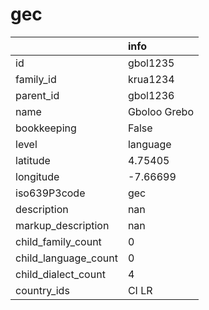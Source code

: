 # gec
|                      | info         |
|:---------------------|:-------------|
| id                   | gbol1235     |
| family_id            | krua1234     |
| parent_id            | gbol1236     |
| name                 | Gboloo Grebo |
| bookkeeping          | False        |
| level                | language     |
| latitude             | 4.75405      |
| longitude            | -7.66699     |
| iso639P3code         | gec          |
| description          | nan          |
| markup_description   | nan          |
| child_family_count   | 0            |
| child_language_count | 0            |
| child_dialect_count  | 4            |
| country_ids          | CI LR        |